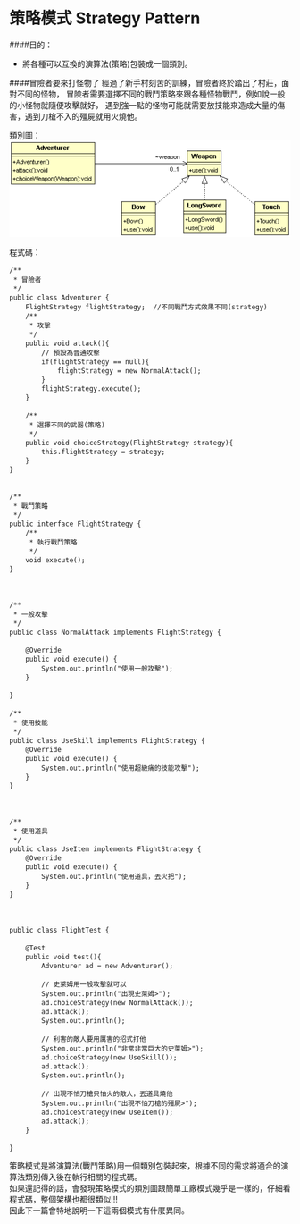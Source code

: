 # 策略模式 Strategy Pattern
  
####目的：
* 將各種可以互換的演算法(策略)包裝成一個類別。

####冒險者要來打怪物了
經過了新手村刻苦的訓練，冒險者終於踏出了村莊，面對不同的怪物，
冒險者需要選擇不同的戰鬥策略來跟各種怪物戰鬥，例如說一般的小怪物就隨便攻擊就好，
遇到強一點的怪物可能就需要放技能來造成大量的傷害，遇到刀槍不入的殭屍就用火燒他。  
  
類別圖：  
![Training Camp](image/strategy.gif)  
   
程式碼：  
```
/**
 * 冒險者
 */
public class Adventurer {
	FlightStrategy flightStrategy;  //不同戰鬥方式效果不同(strategy)
	/**
	 * 攻擊
	 */
	public void attack(){
		// 預設為普通攻擊
		if(flightStrategy == null){
			flightStrategy = new NormalAttack();
		}
		flightStrategy.execute();
	}
	
	/**
	 * 選擇不同的武器(策略)
	 */
	public void choiceStrategy(FlightStrategy strategy){
		this.flightStrategy = strategy;
	}
}


/**
 * 戰鬥策略
 */
public interface FlightStrategy {
	/**
	 * 執行戰鬥策略
	 */
	void execute();
}



/**
 * 一般攻擊
 */
public class NormalAttack implements FlightStrategy {

	@Override
	public void execute() {
		System.out.println("使用一般攻擊");		
	}

}

/**
 * 使用技能
 */
public class UseSkill implements FlightStrategy {
	@Override
	public void execute() {
		System.out.println("使用超級痛的技能攻擊");		
	}
}



/**
 * 使用道具
 */
public class UseItem implements FlightStrategy {
	@Override
	public void execute() {
		System.out.println("使用道具，丟火把");
	}
}



public class FlightTest {
	
	@Test
	public void test(){
		Adventurer ad = new Adventurer();
		
		// 史萊姆用一般攻擊就可以
		System.out.println("出現史萊姆>");
		ad.choiceStrategy(new NormalAttack());
		ad.attack();
		System.out.println();
		
		// 利害的敵人要用厲害的招式打他
		System.out.println("非常非常巨大的史萊姆>");
		ad.choiceStrategy(new UseSkill());
		ad.attack();
		System.out.println();
				
		// 出現不怕刀槍只怕火的敵人，丟道具燒他
		System.out.println("出現不怕刀槍的殭屍>");
		ad.choiceStrategy(new UseItem());
		ad.attack();
	}
	
}
```
  
策略模式是將演算法(戰鬥策略)用一個類別包裝起來，根據不同的需求將適合的演算法類別傳入後在執行相關的程式碼。  
如果還記得的話，會發現策略模式的類別圖跟簡單工廠模式幾乎是一樣的，仔細看程式碼，整個架構也都很類似!!!  
因此下一篇會特地說明一下這兩個模式有什麼異同。
